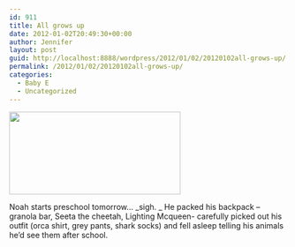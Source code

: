```yaml
---
id: 911
title: All grows up
date: 2012-01-02T20:49:30+00:00
author: Jennifer
layout: post
guid: http://localhost:8888/wordpress/2012/01/02/20120102all-grows-up/
permalink: /2012/01/02/20120102all-grows-up/
categories:
  - Baby E
  - Uncategorized
---
```

<a rel="attachment wp-att-1326" href="http://static.squarespace.com/static/50db6bb3e4b015296cd43789/50dfa5b1e4b0dc6320e0b5ea/50dfa5f0e4b0dc6320e0bd52/1356834288259/?format=original"><img title="OLYMPUS DIGITAL CAMERA" height="150" alt="" width="310" class="alignnone size-thumbnail wp-image-1326" src="http://static.squarespace.com/static/50db6bb3e4b015296cd43789/50dfa5b1e4b0dc6320e0b5ea/50dfa5b3e4b0dc6320e0b89a/1325537246000/?format=original" /></a>
  
Noah starts preschool tomorrow&#8230; _sigh. _ He packed his backpack &#8211; granola bar, Seeta the cheetah, Lighting Mcqueen- carefully picked out his outfit (orca shirt, grey pants, shark socks) and fell asleep telling his animals he&#8217;d see them after school.